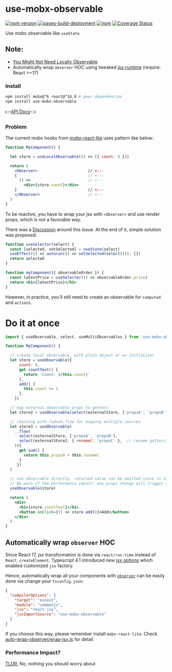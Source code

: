 # use-mobx-observable

[![npm version](https://badge.fury.io/js/use-mobx-observable.svg)](https://badge.fury.io/js/use-mobx-observable)
[![pages-build-deployment](https://github.com/noru/use-mobx/actions/workflows/pages/pages-build-deployment/badge.svg?branch=master)](https://github.com/noru/use-mobx/actions/workflows/pages/pages-build-deployment)
[![npm](https://github.com/noru/use-mobx/actions/workflows/npm-publish.yml/badge.svg)](https://github.com/noru/use-mobx/actions/workflows/npm-publish.yml)
[![Coverage Status](https://coveralls.io/repos/github/noru/use-mobx/badge.svg?branch=master)](https://coveralls.io/github/noru/use-mobx?branch=master)

Use mobx observable like `useState`

## Note: 
- [You Might Not Need Locally Observable](https://mobx.js.org/react-integration.html#you-might-not-need-locally-observable-state)
- Automatically wrap `observer` HOC using tweaked [jsx-runtime](#jsx-runtime) (require: React >=17)

### Install

```sh
npm install mobx@^6 react@^16.8 # peer dependencies
npm install use-mobx-observable
```

👉[API Docs](https://noru.github.io/use-mobx)👈

### Problem

The current mobx hooks from [mobx-react-lite](https://www.npmjs.com/package/mobx-react-lite) uses pattern like below:

```jsx
function MyComponent() {

  let store = useLocalObservable(() => ({ count: 0 }))

  return (
    <Observer>                      // <---
    {                               // <---
      () =>                         // <---
        <div>{store.count}</div>
    }                               // <---
    </Observer>                     // <---
  )
}
```

To be reactive, you have to wrap your jsx with `<Observer>` and use render props, which is not a favorable way.

There was a [Discussion](https://github.com/mobxjs/mobx/discussions/2566) around this issue. At the end of it, simple solution was proposed:

```jsx
function useSelector(select) {
  const [selected, setSelected] = useState(select)
  useEffect(() => autorun(() => setSelected(select())), [])
  return selected
}

function myComponent({ observableOrder }) {
  const latestPrice = useSelector(() => observableOrder.price)
  return <h1>{latestPrice}</h1>
}
```

However, in practice, you'll still need to create an observable for `computed` and `actions`.

# Do it at once

```jsx
import { useObservable, select, useMultiObservables } from 'use-mobx-observable'

function MyComponent() {

  // create local observable, with plain object or an initializer
  let store = useObservable({
      count: 0,
      get countText() {
        return `Count: ${this.count}`
      },
      add() {
        this.count += 1
      },
    })

  // map external observable props to getters
  let store2 = useObservable(select(externalStore, ['propsA', 'propsB'])({ count: 0 }/* Optional */))

  // chaining with lodash.flow for mapping multiple sources
  let store3 = useObservable(
    _.flow(
      select(externalStore, ['propsA', 'propsB'],
      select(externalStore2, { renameC: 'propsC' },  // rename getters
    )({
      get sum() {
        return this.propsA + this.renameC
      }
     })
  )

  // use observable directly, returned value can be omitted since it is the same as input
  // Be ware of the performance impact: any props change will trigger a rerender.
  useObservable(store)

  return (
    <div>
      <h1>{store.countText}</h1>
      <button onClick={() => store.add()}>Add</button>
    </div>
  )
}

```

## Automatically wrap `observer` HOC

Since React 17, jsx transformation is done via `react/run-time` instead of `React.createElement`. Typescript 4.1 introduced new [jsx options](https://www.typescriptlang.org/tsconfig#jsx) which enabled customized `jsx` factory.

Hence, automatically wrap all your components with [`observer`](https://mobx.js.org/api.html#observer) can be easily done via change your `tsconfig.json`:


```json
{
  "compilerOptions": {
    "target": "esnext",
    "module": "commonjs",
    "jsx": "react-jsx",
    "jsxImportSource": "use-mobx-observable"
  }
}

```

If you choose this way, please remember install `mobx-react-lite`. Check [auto-wrap-observer/wrap-jsx.js](auto-wrap-observer/wrap-jsx.js) for detail.

### Performance Impact?
[TLDR;](https://mobx.js.org/react-integration.html#always-read-observables-inside-observer-components) No, nothing you should worry about